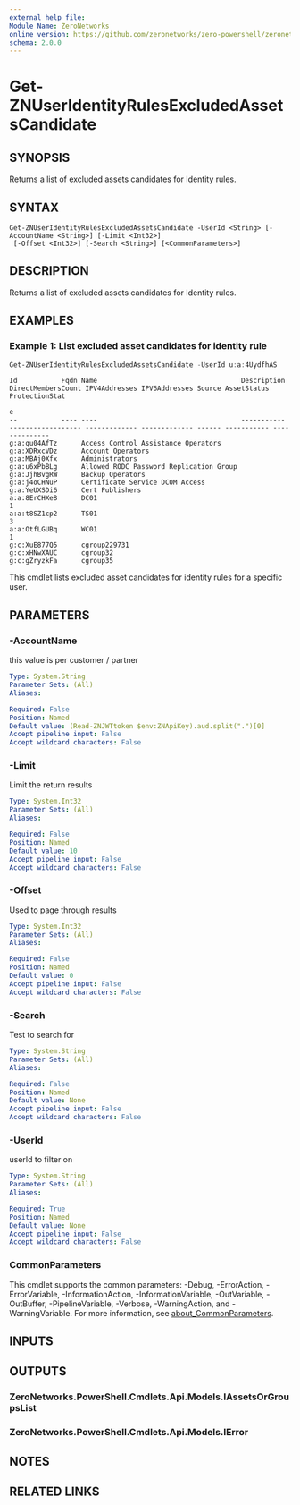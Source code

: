 ```yaml
---
external help file:
Module Name: ZeroNetworks
online version: https://github.com/zeronetworks/zero-powershell/zeronetworks/get-znuseridentityrulesexcludedassetscandidate
schema: 2.0.0
---
```


# Get-ZNUserIdentityRulesExcludedAssetsCandidate

## SYNOPSIS
Returns a list of excluded assets candidates for Identity rules.

## SYNTAX

```
Get-ZNUserIdentityRulesExcludedAssetsCandidate -UserId <String> [-AccountName <String>] [-Limit <Int32>]
 [-Offset <Int32>] [-Search <String>] [<CommonParameters>]
```

## DESCRIPTION
Returns a list of excluded assets candidates for Identity rules.

## EXAMPLES

### Example 1: List excluded asset candidates for identity rule
```powershell
Get-ZNUserIdentityRulesExcludedAssetsCandidate -UserId u:a:4UydfhAS
```

```output
Id           Fqdn Name                                    Description DirectMembersCount IPV4Addresses IPV6Addresses Source AssetStatus ProtectionStat
                                                                                                                                        e
--           ---- ----                                    ----------- ------------------ ------------- ------------- ------ ----------- --------------
g:a:qu04AfTz      Access Control Assistance Operators                                                                                   
g:a:XDRxcVDz      Account Operators                                                                                                     
g:a:MBAj0Xfx      Administrators                                                                                                        
g:a:u6xPbBLg      Allowed RODC Password Replication Group                                                                               
g:a:JjhBvgRW      Backup Operators                                                                                                      
g:a:j4oCHNuP      Certificate Service DCOM Access                                                                                       
g:a:YeUXSDi6      Cert Publishers                                                                                                       
a:a:8ErCHXe8      DC01                                                                                                                  1
a:a:t8SZ1cp2      TS01                                                                                                                  3
a:a:OtfLGUBq      WC01                                                                                                                  1
g:c:XuE877Q5      cgroup229731                                                                                                          
g:c:xHNwXAUC      cgroup32                                                                                                              
g:c:gZryzkFa      cgroup35   
```

This cmdlet lists excluded asset candidates for identity rules for a specific user.

## PARAMETERS

### -AccountName
this value is per customer / partner

```yaml
Type: System.String
Parameter Sets: (All)
Aliases:

Required: False
Position: Named
Default value: (Read-ZNJWTtoken $env:ZNApiKey).aud.split(".")[0]
Accept pipeline input: False
Accept wildcard characters: False
```

### -Limit
Limit the return results

```yaml
Type: System.Int32
Parameter Sets: (All)
Aliases:

Required: False
Position: Named
Default value: 10
Accept pipeline input: False
Accept wildcard characters: False
```

### -Offset
Used to page through results

```yaml
Type: System.Int32
Parameter Sets: (All)
Aliases:

Required: False
Position: Named
Default value: 0
Accept pipeline input: False
Accept wildcard characters: False
```

### -Search
Test to search for

```yaml
Type: System.String
Parameter Sets: (All)
Aliases:

Required: False
Position: Named
Default value: None
Accept pipeline input: False
Accept wildcard characters: False
```

### -UserId
userId to filter on

```yaml
Type: System.String
Parameter Sets: (All)
Aliases:

Required: True
Position: Named
Default value: None
Accept pipeline input: False
Accept wildcard characters: False
```

### CommonParameters
This cmdlet supports the common parameters: -Debug, -ErrorAction, -ErrorVariable, -InformationAction, -InformationVariable, -OutVariable, -OutBuffer, -PipelineVariable, -Verbose, -WarningAction, and -WarningVariable. For more information, see [about_CommonParameters](http://go.microsoft.com/fwlink/?LinkID=113216).

## INPUTS

## OUTPUTS

### ZeroNetworks.PowerShell.Cmdlets.Api.Models.IAssetsOrGroupsList

### ZeroNetworks.PowerShell.Cmdlets.Api.Models.IError

## NOTES

## RELATED LINKS

